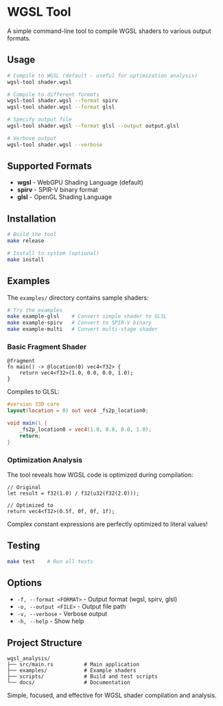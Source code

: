 # WGSL Tool

A simple command-line tool to compile WGSL shaders to various output formats.

## Usage

```bash
# Compile to WGSL (default - useful for optimization analysis)
wgsl-tool shader.wgsl

# Compile to different formats
wgsl-tool shader.wgsl --format spirv
wgsl-tool shader.wgsl --format glsl

# Specify output file
wgsl-tool shader.wgsl --format glsl --output output.glsl

# Verbose output
wgsl-tool shader.wgsl --verbose
```

## Supported Formats

- **wgsl** - WebGPU Shading Language (default)
- **spirv** - SPIR-V binary format
- **glsl** - OpenGL Shading Language

## Installation

```bash
# Build the tool
make release

# Install to system (optional)
make install
```

## Examples

The `examples/` directory contains sample shaders:

```bash
# Try the examples
make example-glsl    # Convert simple shader to GLSL
make example-spirv   # Convert to SPIR-V binary
make example-multi   # Convert multi-stage shader
```

### Basic Fragment Shader

```wgsl
@fragment
fn main() -> @location(0) vec4<f32> {
    return vec4<f32>(1.0, 0.0, 0.0, 1.0);
}
```

Compiles to GLSL:
```glsl
#version 330 core
layout(location = 0) out vec4 _fs2p_location0;

void main() {
    _fs2p_location0 = vec4(1.0, 0.0, 0.0, 1.0);
    return;
}
```

### Optimization Analysis

The tool reveals how WGSL code is optimized during compilation:

```wgsl
// Original
let result = f32(1.0) / f32(u32(f32(2.0)));

// Optimized to
return vec4<f32>(0.5f, 0f, 0f, 1f);
```

Complex constant expressions are perfectly optimized to literal values!

## Testing

```bash
make test    # Run all tests
```

## Options

- `-f, --format <FORMAT>` - Output format (wgsl, spirv, glsl)
- `-o, --output <FILE>` - Output file path
- `-v, --verbose` - Verbose output
- `-h, --help` - Show help

## Project Structure

```
wgsl_analysis/
├── src/main.rs          # Main application
├── examples/            # Example shaders
├── scripts/             # Build and test scripts
└── docs/                # Documentation
```

Simple, focused, and effective for WGSL shader compilation and analysis.